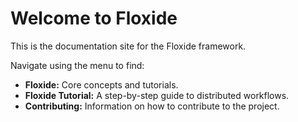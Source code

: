 # Welcome to Floxide

This is the documentation site for the Floxide framework.

Navigate using the menu to find:

-   **Floxide:** Core concepts and tutorials.
-   **Floxide Tutorial:** A step-by-step guide to distributed workflows.
-   **Contributing:** Information on how to contribute to the project. 